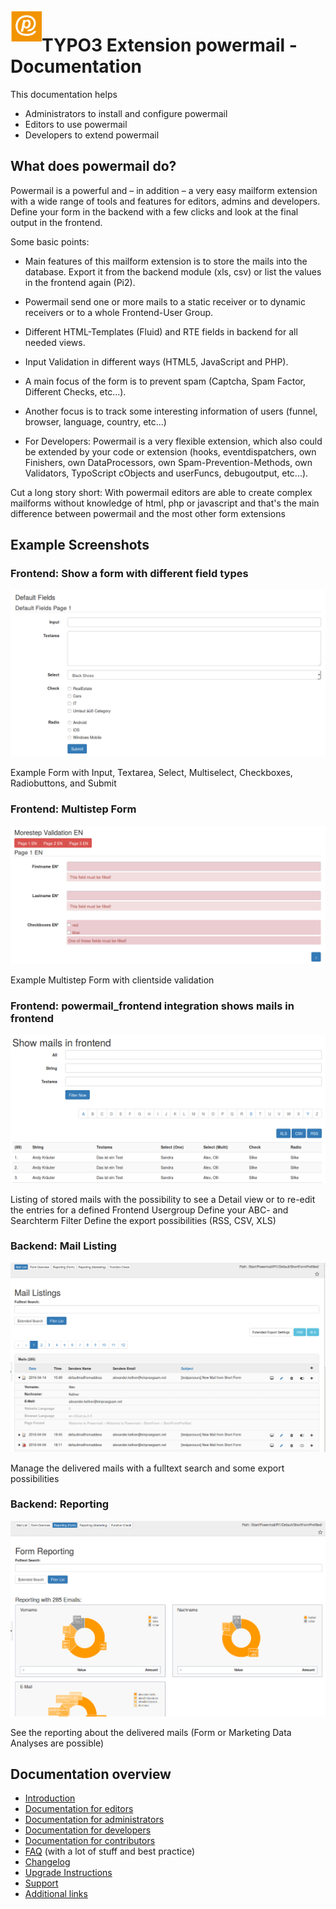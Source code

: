 <img align="left" src="../Resources/Public/Icons/powermail.svg" width="50" />

# TYPO3 Extension powermail - Documentation

This documentation helps
* Administrators to install and configure powermail
* Editors to use powermail
* Developers to extend powermail

## What does powermail do?

Powermail is a powerful and – in addition – a very easy mailform
extension with a wide range of tools and features for editors, admins
and developers. Define your form in the backend with a few clicks and
look at the final output in the frontend.

Some basic points:

- Main features of this mailform extension is to store the mails into
  the database. Export it from the backend module (xls, csv) or list the
  values in the frontend again (Pi2).

- Powermail send one or more mails to a static receiver or to dynamic receivers or
  to a whole Frontend-User Group.

- Different HTML-Templates (Fluid) and RTE fields in backend for all
  needed views.

- Input Validation in different ways (HTML5, JavaScript and PHP).

- A main focus of the form is to prevent spam (Captcha, Spam Factor,
  Different Checks, etc...).

- Another focus is to track some interesting information of users
  (funnel, browser, language, country, etc...)

- For Developers: Powermail is a very flexible extension, which also
  could be extended by your code or extension (hooks, eventdispatchers,
  own Finishers, own DataProcessors, own Spam-Prevention-Methods,
  own Validators, TypoScript cObjects and userFuncs, debugoutput, etc...).

Cut a long story short: With powermail editors are able to create complex
mailforms without knowledge of html, php or javascript and that's the main difference
between powermail and the most other form extensions

## Example Screenshots


### Frontend: Show a form with different field types

![Example form](Images/frontend1.png "Example Form")

Example Form with Input, Textarea, Select, Multiselect, Checkboxes, Radiobuttons, and Submit


### Frontend: Multistep Form

![Example form2](Images/frontend2.png "Example Form with validation")

Example Multistep Form with clientside validation


### Frontend: powermail_frontend integration shows mails in frontend

![Example pi2](Images/frontend_pi2.png)

Listing of stored mails with the possibility to see a Detail view or to re-edit the entries for a defined Frontend Usergroup
Define your ABC- and Searchterm Filter
Define the export possibilities (RSS, CSV, XLS)


### Backend: Mail Listing

![backend1](Images/backend1.png)

Manage the delivered mails with a fulltext search and some export possibilities


### Backend: Reporting

![backend2](Images/backend2.png)

See the reporting about the delivered mails (Form or Marketing Data Analyses are possible)


## Documentation overview

* [Introduction](/Documentation/Readme.md)
* [Documentation for editors](/Documentation/ForEditors/Readme.md)
* [Documentation for administrators](/Documentation/ForAdministrators/Readme.md)
* [Documentation for developers](/Documentation/ForDevelopers/Readme.md)
* [Documentation for contributors](/Documentation/ForContributors/Readme.md)
* [FAQ](/Documentation/FAQ/Readme.md) (with a lot of stuff and best practice)
* [Changelog](/Documentation/Changelog/Readme.md)
* [Upgrade Instructions](/Documentation/Changelog/UpgradeInstructions.md)
* [Support](/Documentation/Support/Readme.md)
* [Additional links](/Documentation/Links/Readme.md)
